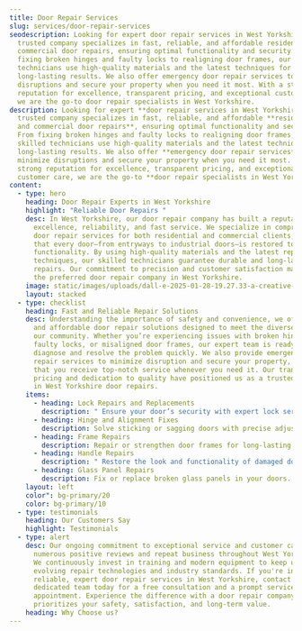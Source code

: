 ```yaml
---
title: Door Repair Services
slug: services/door-repair-services
seodescription: Looking for expert door repair services in West Yorkshire? Our
  trusted company specializes in fast, reliable, and affordable residential and
  commercial door repairs, ensuring optimal functionality and security. From
  fixing broken hinges and faulty locks to realigning door frames, our skilled
  technicians use high-quality materials and the latest techniques for
  long-lasting results. We also offer emergency door repair services to minimize
  disruptions and secure your property when you need it most. With a strong
  reputation for excellence, transparent pricing, and exceptional customer care,
  we are the go-to door repair specialists in West Yorkshire.
description: Looking for expert **door repair services in West Yorkshire**? Our
  trusted company specializes in fast, reliable, and affordable **residential
  and commercial door repairs**, ensuring optimal functionality and security.
  From fixing broken hinges and faulty locks to realigning door frames, our
  skilled technicians use high-quality materials and the latest techniques for
  long-lasting results. We also offer **emergency door repair services** to
  minimize disruptions and secure your property when you need it most. With a
  strong reputation for excellence, transparent pricing, and exceptional
  customer care, we are the go-to **door repair specialists in West Yorkshire**.
content:
  - type: hero
    heading: Door Repair Experts in West Yorkshire
    highlight: "Reliable Door Repairs "
    desc: In West Yorkshire, our door repair company has built a reputation for
      excellence, reliability, and fast service. We specialize in comprehensive
      door repair services for both residential and commercial clients, ensuring
      that every door—from entryways to industrial doors—is restored to optimal
      functionality. By using high-quality materials and the latest repair
      techniques, our skilled technicians guarantee durable and long-lasting
      repairs. Our commitment to precision and customer satisfaction makes us
      the preferred door repair company in West Yorkshire.
    image: static/images/uploads/dall-e-2025-01-28-19.27.33-a-creative-and-surreal-depiction-of-a-professional-worker-fixing-a-broken-door-in-a-bright-and-modern-home-interior.-the-setting-is-a-cosy-living-spac.webp
    layout: stacked
  - type: checklist
    heading: Fast and Reliable Repair Solutions
    desc: Understanding the importance of safety and convenience, we offer prompt
      and affordable door repair solutions designed to meet the diverse needs of
      our community. Whether you’re experiencing issues with broken hinges,
      faulty locks, or misaligned door frames, our expert team is ready to
      diagnose and resolve the problem quickly. We also provide emergency door
      repair services to minimize disruption and secure your property, ensuring
      that you receive top-notch service whenever you need it. Our transparent
      pricing and dedication to quality have positioned us as a trusted leader
      in West Yorkshire door repairs.
    items:
      - heading: Lock Repairs and Replacements
        description: " Ensure your door’s security with expert lock services."
      - heading: Hinge and Alignment Fixes
        description: Solve sticking or sagging doors with precise adjustments.
      - heading: Frame Repairs
        description: Repair or strengthen door frames for long-lasting results.
      - heading: Handle Repairs
        description: " Restore the look and functionality of damaged door handles."
      - heading: Glass Panel Repairs
        description: Fix or replace broken glass panels in your doors.
    layout: left
    color": bg-primary/20
    color: bg-primary/10
  - type: testimonials
    heading: Our Customers Say
    highlight: Testimonials
  - type: alert
    desc: Our ongoing commitment to exceptional service and customer care has led to
      numerous positive reviews and repeat business throughout West Yorkshire.
      We continuously invest in training and modern equipment to keep up with
      evolving repair technologies and industry standards. If you're in need of
      reliable, expert door repair services in West Yorkshire, contact our
      dedicated team today for a free consultation and a prompt service
      appointment. Experience the difference with a door repair company that
      prioritizes your safety, satisfaction, and long-term value.
    heading: Why Choose us?
---
```

